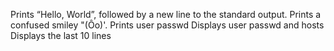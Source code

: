 Prints “Hello, World”, followed by a new line to the standard output.
Prints a confused smiley "(Ôo)'.
Prints user passwd
Displays user passwd and hosts
Displays the last 10 lines
